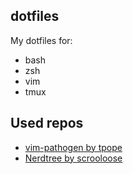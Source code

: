 ## dotfiles
My dotfiles for:
* bash
* zsh
* vim
* tmux
## Used repos
* [vim-pathogen by tpope](https://github.com/tpope/vim-pathogen)
* [Nerdtree by scrooloose](https://github.com/scrooloose/nerdtree)
